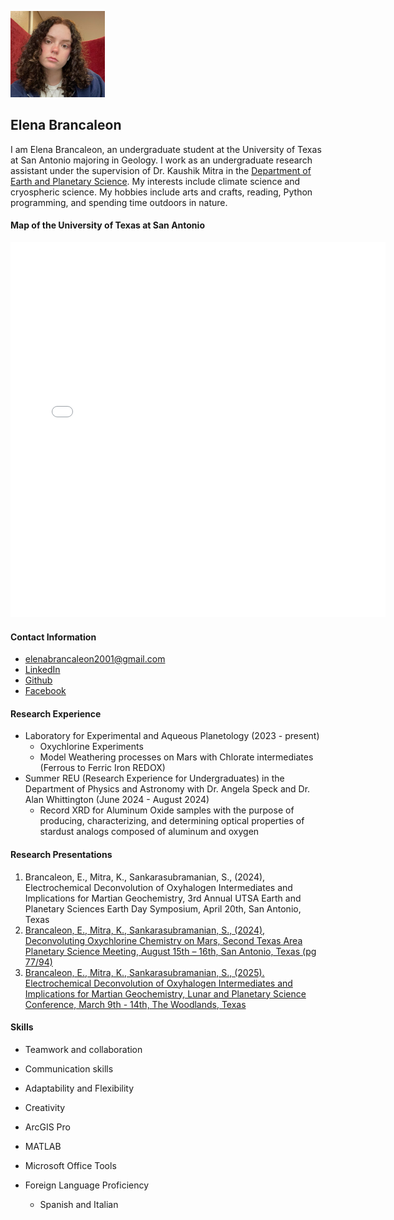 <img
src="/img/IMG_4378.jpeg"
alt="My Image"
width="30%">

## Elena Brancaleon

I am Elena Brancaleon, an undergraduate student at the University of Texas at San Antonio majoring in Geology. I work as an undergraduate research assistant under the supervision of Dr. Kaushik Mitra in the [Department of Earth and Planetary Science](https://sciences.utsa.edu/eps/). My interests include climate science and cryospheric science. My hobbies include arts and crafts, reading, Python programming, and spending time outdoors in nature.

#### Map of the University of Texas at San Antonio 

<embed type="text/html" src="/img/utsa.html" width="600" height="600">

#### Contact Information 
* <elenabrancaleon2001@gmail.com>
* [LinkedIn](https://www.linkedin.com/in/elena-brancaleon-861124346/)
* [Github](https://el3branr0cks.github.io/)
* [Facebook](https://www.facebook.com/profile.php?id=61559311957193)


#### Research Experience 
- Laboratory for Experimental and Aqueous Planetology (2023 - present)
    - Oxychlorine Experiments
    - Model Weathering processes on Mars with Chlorate intermediates (Ferrous to Ferric Iron REDOX)
- Summer REU (Research Experience for Undergraduates) in the Department of Physics and Astronomy with Dr. Angela Speck and Dr. Alan Whittington (June 2024 - August 2024)
  - Record XRD for Aluminum Oxide samples with the purpose of producing, characterizing, and determining optical properties of stardust analogs composed of aluminum and oxygen

#### Research Presentations 
1. Brancaleon, E., Mitra, K., Sankarasubramanian, S., (2024), Electrochemical Deconvolution of Oxyhalogen Intermediates and Implications for Martian Geochemistry, 3rd Annual UTSA Earth and Planetary Sciences Earth Day Symposium, April 20th, San Antonio, Texas
2. [Brancaleon, E., Mitra, K., Sankarasubramanian, S., (2024), Deconvoluting Oxychlorine Chemistry on Mars, Second Texas Area Planetary Science Meeting, August 15th – 16th, San Antonio, Texas (pg 77/94)](https://drive.google.com/file/d/17kSupFJCrgi3--fEiE2FkWA5e0QUbko7/view)
3. [Brancaleon, E., Mitra, K., Sankarasubramanian, S., (2025). Electrochemical Deconvolution of Oxyhalogen Intermediates and Implications for Martian Geochemistry, Lunar and Planetary Science Conference, March 9th - 14th, The Woodlands, Texas](https://www.hou.usra.edu/meetings/lpsc2025/pdf/2513.pdf)


#### Skills 
* Teamwork and collaboration
* Communication skills
* Adaptability and Flexibility
* Creativity

* ArcGIS Pro
* MATLAB
* Microsoft Office Tools
* Foreign Language Proficiency
    * Spanish and Italian
